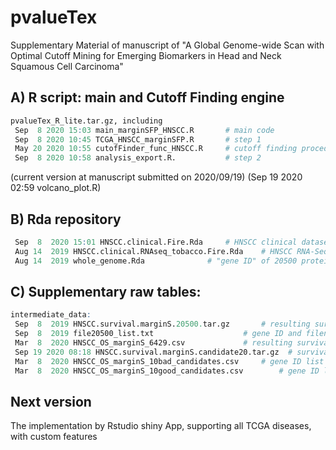 # pvalueTex
Supplementary Material of manuscript of "A Global Genome-wide Scan with Optimal Cutoff Mining for Emerging Biomarkers in Head and Neck Squamous Cell Carcinoma"

## A) R script: main and Cutoff Finding engine
```R
pvalueTex_R_lite.tar.gz, including
 Sep  8 2020 15:03 main_marginSFP_HNSCC.R		# main code
 Sep  8 2020 10:45 TCGA_HNSCC_marginSFP.R		# step 1
 May 20 2020 10:55 cutofFinder_func_HNSCC.R		# cutoff finding procedure
 Sep  8 2020 10:58 analysis_export.R.			# step 2
```
(current version at manuscript submitted on 2020/09/19)
(Sep 19 2020 02:59 volcano_plot.R)

## B) Rda repository
```R
 Sep  8  2020 15:01 HNSCC.clinical.Fire.Rda		# HNSCC clinical dataset from TCGA
 Aug 14  2019 HNSCC.clinical.RNAseq_tobacco.Fire.Rda	# HNSCC RNA-Seq combining clinical dataset (with tobacco exposure)
 Aug 14  2019 whole_genome.Rda				# "gene ID" of 20500 protein coding genes
```

## C) Supplementary raw tables:
```R
intermediate_data:
 Sep  8  2019 HNSCC.survival.marginS.20500.tar.gz		# resulting survival tables, size 933Mb 
 Sep  8  2019 file20500_list.txt     				# gene ID and filename list of above
 Mar  8  2020 HNSCC_OS_marginS_6429.csv   			# resulting survival tables, with FDR correction
 Sep 19 2020 08:18 HNSCC.survival.marginS.candidate20.tar.gz  # survival tables of 20 candidate genes (.xlsx)
 Mar  8  2020 HNSCC_OS_marginS_10bad_candidates.csv		# gene ID list of "bad" candidates
 Mar  8  2020 HNSCC_OS_marginS_10good_candidates.csv		# gene ID list of "good" candidates
```

## Next version
The implementation by Rstudio shiny App, supporting all TCGA diseases, with custom features

